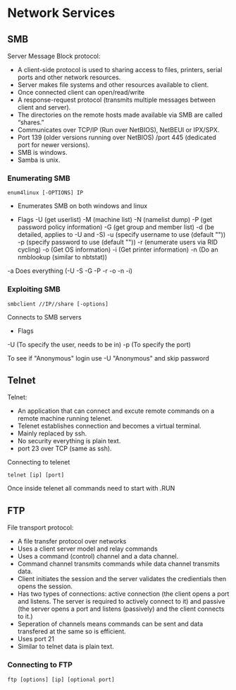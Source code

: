 # Network Services

## SMB

Server Message Block protocol: 

- A client-side protocol is used to sharing access to files, printers, serial ports and other network resources.
- Server makes file systems and other resources available to client. 
- Once connected client can open/read/write 
- A response-request protocol (transmits multiple messages between client and server).
- The directories on the remote hosts made available via SMB are called “shares.”
- Communicates over TCP/IP (Run over NetBIOS), NetBEUI or IPX/SPX.
- Port 139 (older versions running over NetBIOS) /port 445 (dedicated port for newer versions).
- SMB is windows.
- Samba is unix.

### Enumerating SMB

~~~
enum4linux [-OPTIONS] IP
~~~
- Enumerates SMB on both windows and linux

- Flags
-U (get userlist)
-M (machine list)
-N (namelist dump)
-P (get password policy information)
-G (get group and member list)
-d (be detailed, applies to -U and -S)
-u (specify username to use (default ""))  
-p (specify password to use (default "")) 
-r (enumerate users via RID cycling) 
-o (Get OS information)
-i (Get printer information)
-n (Do an nmblookup (similar to nbtstat))

-a Does everything (-U -S -G -P -r -o -n -i)

### Exploiting SMB

~~~
smbclient //IP//share [-options]
~~~

Connects to SMB servers

- Flags

-U (To specify the user, needs to be in)
-p (To specify the port)

To see if "Anonymous" login use -U "Anonymous" and skip password

## Telnet

Telnet:

- An application that can connect and excute remote commands on a remote machine running telenet.
- Telenet establishes connection and becomes a virtual terminal.
- Mainly replaced by ssh.
- No security everything is plain text.
- port 23 over TCP (same as ssh).

Connecting to telenet

~~~
telnet [ip] [port]
~~~

Once inside telenet all commands need to start with .RUN

## FTP 
	
File transport protocol:
- A file transfer protocol over networks
- Uses a client server model and relay commands 
- Uses a command (control) channel and a data channel.
- Command channel transmits commands while data channel transmits data.
- Client initiates the session and the server validates the credientials then opens the session.
- Has two types of connections: active connection (the client opens a port and listens. The server is required to actively connect to it) and
passive (the server opens a port and listens (passively) and the client connects to it.)
- Seperation of channels means commands can be sent and data transfered at the same so is efficient. 
- Uses port 21
- Similar to telnet data is plain text.
  
### Connecting to FTP 

~~~
ftp [options] [ip] [optional port]
~~~








